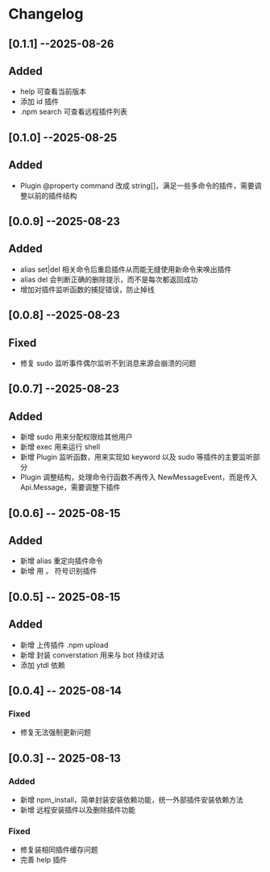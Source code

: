 # Changelog

## [0.1.1] --2025-08-26
## Added
- help 可查看当前版本
- 添加 id 插件
- .npm search 可查看远程插件列表

## [0.1.0] --2025-08-25
## Added
- Plugin @property command 改成 string[]，满足一些多命令的插件，需要调整以前的插件结构

## [0.0.9] --2025-08-23
## Added
- alias set|del 相关命令后重启插件从而能无缝使用新命令来唤出插件
- alias del 会判断正确的删除提示，而不是每次都返回成功
- 增加对插件监听函数的捕捉错误，防止掉线

## [0.0.8] --2025-08-23
## Fixed
- 修复 sudo 监听事件偶尔监听不到消息来源会崩溃的问题

## [0.0.7] --2025-08-23
## Added
- 新增 sudo 用来分配权限给其他用户
- 新增 exec 用来运行 shell
- 新增 Plugin 监听函数，用来实现如 keyword 以及 sudo 等插件的主要监听部分
- Plugin 调整结构，处理命令行函数不再传入 NewMessageEvent，而是传入 Api.Message，需要调整下插件

## [0.0.6] -- 2025-08-15
## Added
- 新增 alias 重定向插件命令
- 新增 用 。 符号识别插件

## [0.0.5] -- 2025-08-15
## Added
- 新增 上传插件 .npm upload <Plugin>
- 新增 封装 converstation 用来与 bot 持续对话
- 添加 ytdl 依赖

## [0.0.4] -- 2025-08-14
### Fixed
- 修复无法强制更新问题

## [0.0.3] -- 2025-08-13
### Added
- 新增 npm_install，简单封装安装依赖功能，统一外部插件安装依赖方法
- 新增 远程安装插件以及删除插件功能

### Fixed
- 修复装相同插件缓存问题
- 完善 help 插件
